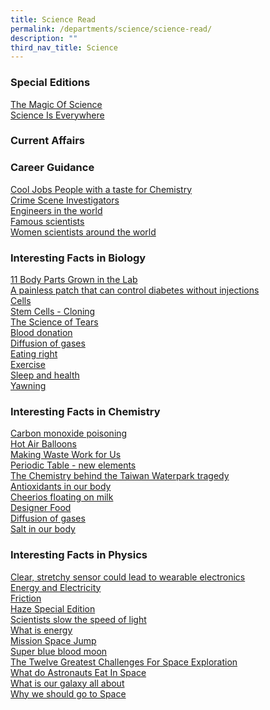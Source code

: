 ```yaml
---
title: Science Read
permalink: /departments/science/science-read/
description: ""
third_nav_title: Science
---
```

### Special Editions

[The Magic Of Science](/files/Science%20Festival%202017.pdf)<br>
[Science Is Everywhere](/files/Science%20Festival%202018.pdf) 

### Current Affairs

### Career Guidance

[Cool Jobs People with a taste for Chemistry](/files/Cool%20Jobs%20People%20with%20a%20taste%20for%20Chemistry.pdf)<br>
[Crime Scene Investigators](/files/Crime%20Scene%20Investigators.pdf)<br>
[Engineers in the world](/files/Engineers%20in%20the%20world.pdf)<br>
[Famous scientists](/files/Famous%20scientists.pdf)<br>
[Women scientists around the world](/files/Women%20scientists%20around%20the%20world.pdf)

### Interesting Facts in Biology

[11 Body Parts Grown in the Lab](/files/11%20Body%20Parts%20Grown%20in%20the%20Lab.pdf)<br>
[A painless patch that can control diabetes without injections](/files/A%20painless%20patch%20that%20can%20control%20diabetes%20without%20injections.pdf)<br>
[Cells](/files/Cells.pdf) <br>
[Stem Cells - Cloning](/files/Stem%20Cells%20-%20Cloning.pdf) <br>
[The Science of Tears](/files/The%20Science%20of%20Tears.pdf)<br>
[Blood donation](/files/Blood%20donation.pdf)<br>
[Diffusion of gases](/files/Diffusion%20of%20gases.pdf)<br>
[Eating right](/files/Eating%20right.pdf)<br>
[Exercise](/files/Exercise.pdf)<br>
[Sleep and health](/files/Sleep%20and%20health.pdf) <br>
[Yawning](/files/Yawning.pdf)

### Interesting Facts in Chemistry

[Carbon monoxide poisoning](/files/Carbon%20monoxide%20poisoning.pdf)<br>
[Hot Air Balloons](/files/Hot%20Air%20Balloons.pdf)<br>
[Making Waste Work for Us](/files/Making%20Waste%20Work%20for%20Us.pdf)<br>
[Periodic Table - new elements](/files/Periodic%20Table%20_%20new%20elements.pdf)<br>
[The Chemistry behind the Taiwan Waterpark tragedy](/files/The%20Chemistry%20behind%20the%20Taiwan%20Waterpark%20tragedy.pdf)<br>
[Antioxidants in our body](/files/Antioxidants%20in%20our%20body.pdf)<br>
[Cheerios floating on milk](/files/Cheerios%20floating%20on%20milk.pdf) <br>
[Designer Food](/files/Designer%20Food.pdf)<br>
[Diffusion of gases](/files/Diffusion%20of%20gases.pdf)<br>
[Salt in our body](/files/Salt%20in%20our%20body.pdf)
### Interesting Facts in Physics

[Clear, stretchy sensor could lead to wearable electronics](/files/Clear,%20stretchy%20sensor%20could%20lead%20to%20wearable%20electronics.pdf)<br>
[Energy and Electricity](/files/Energy%20and%20Electricity.pdf)<br>
[Friction](/files/Friction.pdf)<br>
[Haze Special Edition](/files/Haze%20Special%20Edition.pdf)<br>
[Scientists slow the speed of light](/files/Scientists%20slow%20the%20speed%20of%20light.pdf)<br>
[What is energy](/files/What%20is%20energy.pdf) <br>
[Mission Space Jump](/files/Mission%20Space%20Jump.pdf)<br>
[Super blue blood moon](/files/Super%20blue%20blood%20moon.pdf)<br>
[The Twelve Greatest Challenges For Space Exploration](/files/The%20Twelve%20Greatest%20Challenges%20For%20Space%20Exploration.pdf)<br>
[What do Astronauts Eat In Space](/files/What%20do%20Astronauts%20Eat%20In%20Space.pdf)<br>
[What is our galaxy all about](/files/What%20is%20our%20galaxy%20all%20about.pdf)<br>
[Why we should go to Space](/files/Why%20we%20should%20go%20to%20Space%20.pdf)